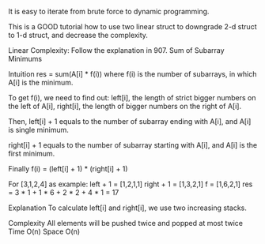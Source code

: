 
It is easy to iterate from brute force to dynamic programming.

This is a GOOD tutorial how to use two linear struct to downgrade 2-d struct to 1-d struct, and decrease the complexity.

Linear Complexity:
Follow the explanation in 907. Sum of Subarray Minimums

Intuition
res = sum(A[i] * f(i))
where f(i) is the number of subarrays,
in which A[i] is the minimum.

To get f(i), we need to find out:
left[i], the length of strict bigger numbers on the left of A[i],
right[i], the length of bigger numbers on the right of A[i].

Then,
left[i] + 1 equals to
the number of subarray ending with A[i],
and A[i] is single minimum.

right[i] + 1 equals to
the number of subarray starting with A[i],
and A[i] is the first minimum.

Finally f(i) = (left[i] + 1) * (right[i] + 1)

For [3,1,2,4] as example:
left + 1 = [1,2,1,1]
right + 1 = [1,3,2,1]
f = [1,6,2,1]
res = 3 * 1 + 1 * 6 + 2 * 2 + 4 * 1 = 17

Explanation
To calculate left[i] and right[i],
we use two increasing stacks.

Complexity
All elements will be pushed twice and popped at most twice
Time O(n)
Space O(n)
